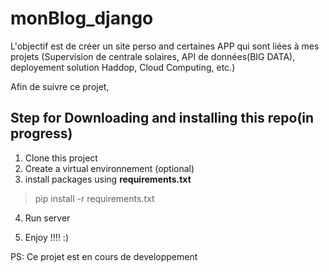 # monBlog_django 


L'objectif est de créer un site perso and certaines APP qui sont liées à mes projets (Supervision de centrale solaires, API de données(BIG DATA), deployement solution Haddop, Cloud Computing, etc.)

Afin de suivre ce projet, 

## Step for Downloading and installing this repo(in progress)

1. Clone this project
2. Create a virtual environnement (optional)
3. install packages using **requirements.txt**
  > pip install -r requirements.txt
4. Run server  


5. Enjoy !!!!  :)

PS: Ce projet est en cours de developpement 

